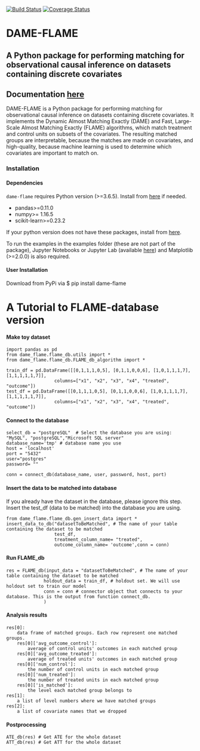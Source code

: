 [![Build Status](https://app.travis-ci.com/almost-matching-exactly/DAME-FLAME-Python-Package.svg?branch=master)](https://app.travis-ci.com/almost-matching-exactly/DAME-FLAME-Python-Package)
[![Coverage Status](https://coveralls.io/repos/github/almost-matching-exactly/DAME-FLAME-Python-Package/badge.svg)](https://coveralls.io/github/almost-matching-exactly/DAME-FLAME-Python-Package)

<!-- Comment hi.  -->
# DAME-FLAME
A Python package for performing matching for observational causal inference on datasets containing discrete covariates
--------------------------------------------------

## Documentation [here](https://almost-matching-exactly.github.io/DAME-FLAME-Python-Package/)

DAME-FLAME is a Python package for performing matching for observational causal inference on datasets containing discrete covariates. It implements the Dynamic Almost Matching Exactly (DAME) and Fast, Large-Scale Almost Matching Exactly (FLAME) algorithms, which match treatment and control units on subsets of the covariates. The resulting matched groups are interpretable, because the matches are made on covariates, and high-quality, because machine learning is used to determine which covariates are important to match on.

### Installation

#### Dependencies
`dame-flame` requires Python version (>=3.6.5). Install from [here](https://www.python.org/downloads/) if needed.

- pandas>=0.11.0
- numpy>= 1.16.5
- scikit-learn>=0.23.2


If your python version does not have these packages, install from [here](https://packaging.python.org/tutorials/installing-packages/).

To run the examples in the examples folder (these are not part of the package), Jupyter Notebooks or Jupyter Lab (available [here](https://jupyter.org/install)) and Matplotlib (>=2.0.0) is also required.

#### User Installation

Download from PyPi via
$ pip install dame-flame


# A Tutorial to FLAME-database version

#### Make toy dataset 
```
import pandas as pd
from dame_flame.flame_db.utils import *
from dame_flame.flame_db.FLAME_db_algorithm import *

train_df = pd.DataFrame([[0,1,1,1,0,5], [0,1,1,0,0,6], [1,0,1,1,1,7], [1,1,1,1,1,7]], 
                  columns=["x1", "x2", "x3", "x4", "treated", "outcome"])
test_df = pd.DataFrame([[0,1,1,1,0,5], [0,1,1,0,0,6], [1,0,1,1,1,7], [1,1,1,1,1,7]], 
                  columns=["x1", "x2", "x3", "x4", "treated", "outcome"])                 
```

#### Connect to the database
```
select_db = "postgreSQL"  # Select the database you are using: "MySQL", "postgreSQL","Microsoft SQL server"
database_name='tmp' # database name you use 
host = 'localhost' 
port = "5432"
user="postgres"
password= ""

conn = connect_db(database_name, user, password, host, port)
```



#### Insert the data to be matched into database

If you already have the dataset in the database, please ignore this step. Insert the test_df (data to be matched) into the database you are using.
```
from dame_flame.flame_db.gen_insert_data import *
insert_data_to_db("datasetToBeMatched", # The name of your table containing the dataset to be matched
                  test_df,
                  treatment_column_name= "treated",
                  outcome_column_name= 'outcome',conn = conn)
```
#### Run FLAME_db

```
res = FLAME_db(input_data = "datasetToBeMatched", # The name of your table containing the dataset to be matched
              holdout_data = train_df, # holdout set. We will use holdout set to train our model
              conn = conn # connector object that connects to your database. This is the output from function connect_db.
              )
```

#### Analysis results
```
res[0]:
    data frame of matched groups. Each row represent one matched groups.
    res[0]['avg_outcome_control']: 
        average of control units' outcomes in each matched group   
    res[0]['avg_outcome_treated']: 
        average of treated units' outcomes in each matched group   
    res[0]['num_control']:
        the number of control units in each matched group
    res[0]['num_treated']:
        the number of treated units in each matched group
    res[0]['is_matched']:
        the level each matched group belongs to
res[1]:
    a list of level numbers where we have matched groups
res[2]:
    a list of covariate names that we dropped
```
#### Postprocessing

```
ATE_db(res) # Get ATE for the whole dataset
ATT_db(res) # Get ATT for the whole dataset
```
